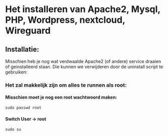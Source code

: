# Het installeren van Apache2, Mysql, PHP, Wordpress, nextcloud, Wireguard

## Installatie:

Misschien heb je nog wat verdwaalde Apache2 (of andere) service draaien of geinstalleerd staan. Die kunnen we verwijderen door de uninstall script te gebruiken: 

### Het zal makkelijk zijn om alles te runnen als root:
#### Misschien moet je nog een root wachtwoord maken:

```
sudo passwd root
```

#### Switch User -> root

```
sudo su
```

